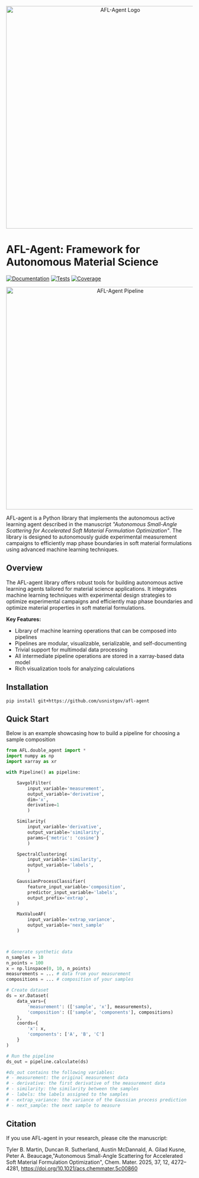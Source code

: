 <p align="center">
  <img src="https://raw.githubusercontent.com/usnistgov/AFL-agent/main/docs/source/_static/logo_text_large_light.svg" alt="AFL-Agent Logo" width="600">
</p>

# AFL-Agent: Framework for Autonomous Material Science

[![Documentation](https://img.shields.io/badge/docs-pages.nist.gov-blue)](https://pages.nist.gov/AFL-agent/en/latest/index.html) 
[![Tests](https://github.com/usnistgov/AFL-agent/actions/workflows/tests.yml/badge.svg)](https://github.com/usnistgov/AFL-agent/actions/workflows/tests.yml)
[![Coverage](https://img.shields.io/badge/coverage-view%20report-brightgreen)](https://github.com/usnistgov/AFL-agent/actions/workflows/tests.yml)

<p align="center">
  <img src="https://raw.githubusercontent.com/usnistgov/AFL-agent/main/docs/source/_static/pipeline_horizontal_light.svg" alt="AFL-Agent Pipeline" width="600">
</p>

AFL-agent is a Python library that implements the autonomous active learning agent described in the manuscript *"Autonomous Small-Angle Scattering for Accelerated Soft Material Formulation Optimization"*. The library is designed to autonomously guide experimental measurement campaigns to efficiently map phase boundaries in soft material formulations using advanced machine learning techniques.

## Overview
The AFL-agent library offers robust tools for building autonomous active learning agents tailored for material science applications. It integrates machine learning techniques with experimental design strategies to optimize experimental campaigns and efficiently map phase boundaries and optimize material properties in soft material formulations.

**Key Features:**

- Library of machine learning operations that can be composed into pipelines
- Pipelines are modular, visualizable, serializable, and self-documenting
- Trivial support for multimodal data processing
- All intermediate pipeline operations are stored in a xarray-based data model
- Rich visualization tools for analyzing calculations

## Installation

```
pip install git+https://github.com/usnistgov/afl-agent
```

## Quick Start

Below is an example showcasing how to build a pipeline for choosing a sample composition


```python
from AFL.double_agent import *
import numpy as np
import xarray as xr

with Pipeline() as pipeline:

    SavgolFilter(
        input_variable='measurement', 
        output_variable='derivative', 
        dim='x', 
        derivative=1
        )

    Similarity(
        input_variable='derivative', 
        output_variable='similarity', 
        params={'metric': 'cosine'}
        )

    SpectralClustering(
        input_variable='similarity',
        output_variable='labels',
        )

    GaussianProcessClassifier(
        feature_input_variable='composition',
        predictor_input_variable='labels',
        output_prefix='extrap',
    )

    MaxValueAF(
        input_variable='extrap_variance',
        output_variable='next_sample'
    )



# Generate synthetic data
n_samples = 10
n_points = 100
x = np.linspace(0, 10, n_points)
measurements = ... # data from your measurement
compositions = ... # composition of your samples

# Create dataset
ds = xr.Dataset(
    data_vars={
        'measurement': (['sample', 'x'], measurements),
        'composition': (['sample', 'components'], compositions)
    },
    coords={
        'x': x,
        'components': ['A', 'B', 'C']
    }
)

# Run the pipeline
ds_out = pipeline.calculate(ds)

#ds_out contains the following variables:
# - measurement: the original measurement data
# - derivative: the first derivative of the measurement data
# - similarity: the similarity between the samples
# - labels: the labels assigned to the samples
# - extrap_variance: the variance of the Gaussian process prediction
# - next_sample: the next sample to measure
```

## Citation

If you use AFL-agent in your research, please cite the manuscript:

Tyler B. Martin, Duncan R. Sutherland, Austin McDannald, A. Gilad Kusne, Peter A. Beaucage,"Autonomous Small-Angle Scattering for Accelerated Soft Material Formulation Optimization", Chem. Mater. 2025, 37, 12, 4272–4281, https://doi.org/10.1021/acs.chemmater.5c00860

